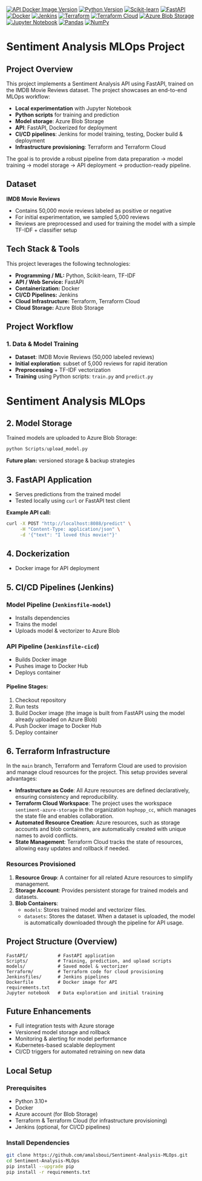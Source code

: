 [![API Docker Image Version](https://img.shields.io/badge/sentimentapi-latest-blue?logo=docker)](https://hub.docker.com/repository/docker/hophopp/sentiment-api/tags)
[![Python Version](https://img.shields.io/badge/Python-3.10%2B-blue?logo=python)](https://python.org)
[![Scikit-learn](https://img.shields.io/badge/Scikit--learn-1.2%2B-orange?logo=scikit-learn)](https://scikit-learn.org)
[![FastAPI](https://img.shields.io/badge/FastAPI-0.88%2B-teal?logo=fastapi)](https://fastapi.tiangolo.com)
[![Docker](https://img.shields.io/badge/Docker-20.10%2B-blue?logo=docker)](https://docker.com)
[![Jenkins](https://img.shields.io/badge/Jenkins-2.375%2B-red?logo=jenkins)](https://jenkins.io)
[![Terraform](https://img.shields.io/badge/Terraform-1.3%2B-purple?logo=terraform)](https://terraform.io)
[![Terraform Cloud](https://img.shields.io/badge/Terraform_Cloud-Workspace-purple?logo=terraform)](https://app.terraform.io)
[![Azure Blob Storage](https://img.shields.io/badge/Azure_Storage-Blob_Container-blue?logo=microsoft-azure)](https://azure.microsoft.com)
[![Jupyter Notebook](https://img.shields.io/badge/Jupyter-Notebook-orange?logo=jupyter)](https://jupyter.org)
[![Pandas](https://img.shields.io/badge/Pandas-1.5%2B-darkblue?logo=pandas)](https://pandas.pydata.org)
[![NumPy](https://img.shields.io/badge/NumPy-1.23%2B-blue?logo=numpy)](https://numpy.org)

# Sentiment Analysis MLOps Project
## Project Overview

This project implements a Sentiment Analysis API using FastAPI, trained on the IMDB Movie Reviews dataset. The project showcases an end-to-end MLOps workflow:

- **Local experimentation** with Jupyter Notebook
- **Python scripts** for training and prediction
- **Model storage**: Azure Blob Storage
- **API**: FastAPI, Dockerized for deployment
- **CI/CD pipelines**: Jenkins for model training, testing, Docker build & deployment
- **Infrastructure provisioning**: Terraform and Terraform Cloud

The goal is to provide a robust pipeline from data preparation → model training → model storage → API deployment → production-ready pipeline.

## Dataset

**IMDB Movie Reviews**
- Contains 50,000 movie reviews labeled as positive or negative
- For initial experimentation, we sampled 5,000 reviews
- Reviews are preprocessed and used for training the model with a simple TF-IDF + classifier setup

## Tech Stack & Tools

This project leverages the following technologies:

- **Programming / ML:** Python, Scikit-learn, TF-IDF  
- **API / Web Service:** FastAPI  
- **Containerization:** Docker  
- **CI/CD Pipelines:** Jenkins  
- **Cloud Infrastructure:** Terraform, Terraform Cloud  
- **Cloud Storage:** Azure Blob Storage  

## Project Workflow

### 1. Data & Model Training
- **Dataset**: IMDB Movie Reviews (50,000 labeled reviews)
- **Initial exploration**: subset of 5,000 reviews for rapid iteration
- **Preprocessing** + TF-IDF vectorization
- **Training** using Python scripts: `train.py` and `predict.py`

# Sentiment Analysis MLOps

## 2. Model Storage

Trained models are uploaded to Azure Blob Storage:

```python
python Scripts/upload_model.py
```

**Future plan:** versioned storage & backup strategies

## 3. FastAPI Application

- Serves predictions from the trained model
- Tested locally using `curl` or FastAPI test client

**Example API call:**

```bash
curl -X POST "http://localhost:8088/predict" \
     -H "Content-Type: application/json" \
     -d '{"text": "I loved this movie!"}'
```

## 4. Dockerization

- Docker image for API deployment

## 5. CI/CD Pipelines (Jenkins)

### Model Pipeline (`Jenkinsfile-model`)
- Installs dependencies
- Trains the model
- Uploads model & vectorizer to Azure Blob

### API Pipeline (`Jenkinsfile-cicd`)
- Builds Docker image
- Pushes image to Docker Hub
- Deploys container

#### Pipeline Stages:
1. Checkout repository
2. Run tests
3. Build Docker image (the image is built from FastAPI using the model already uploaded on Azure Blob)
4. Push Docker image to Docker Hub
5. Deploy container


## 6. Terraform Infrastructure

In the `main` branch, Terraform and Terraform Cloud are used to provision and manage cloud resources for the project. This setup provides several advantages:

- **Infrastructure as Code**: All Azure resources are defined declaratively, ensuring consistency and reproducibility.  
- **Terraform Cloud Workspace**: The project uses the workspace `sentiment-azure-storage` in the organization `hophopp_cc`, which manages the state file and enables collaboration.  
- **Automated Resource Creation**: Azure resources, such as storage accounts and blob containers, are automatically created with unique names to avoid conflicts.  
- **State Management**: Terraform Cloud tracks the state of resources, allowing easy updates and rollback if needed.

### Resources Provisioned

1. **Resource Group**: A container for all related Azure resources to simplify management.  
2. **Storage Account**: Provides persistent storage for trained models and datasets.  
3. **Blob Containers**:  
   - `models`: Stores trained model and vectorizer files.  
   - `datasets`: Stores the dataset. When a dataset is uploaded, the model is automatically downloaded through the pipeline for API usage.  


## Project Structure (Overview)

```
FastAPI/           # FastAPI application
Scripts/           # Training, prediction, and upload scripts
models/            # Saved model & vectorizer
Terraform/         # Terraform code for cloud provisioning
Jenkinsfiles/      # Jenkins pipelines
Dockerfile         # Docker image for API
requirements.txt
Jupyter notebook   # Data exploration and initial training
```

## Future Enhancements

- Full integration tests with Azure storage
- Versioned model storage and rollback
- Monitoring & alerting for model performance
- Kubernetes-based scalable deployment
- CI/CD triggers for automated retraining on new data

## Local Setup

### Prerequisites

- Python 3.10+
- Docker
- Azure account (for Blob Storage)
- Terraform & Terraform Cloud (for infrastructure provisioning)
- Jenkins (optional, for CI/CD pipelines)

### Install Dependencies

```bash
git clone https://github.com/amalsboui/Sentiment-Analysis-MLOps.git
cd Sentiment-Analysis-MLOps
pip install --upgrade pip
pip install -r requirements.txt
```
